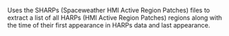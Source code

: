 Uses the SHARPs (Spaceweather HMI Active Region Patches) files to extract a list of all HARPs (HMI Active Region Patches) regions along with the time of their first appearance in HARPs data and last appearance.
